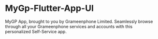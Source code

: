 # MyGp-Flutter-App-UI
MyGP App, brought to you by Grameenphone Limited. Seamlessly browse through all your Grameenphone services and accounts with this personalized Self-Service app.
